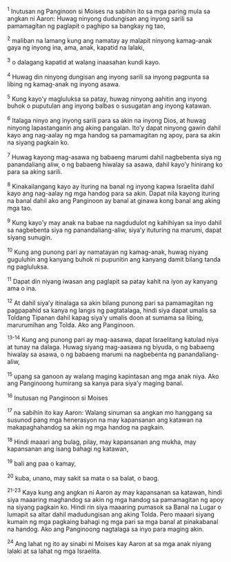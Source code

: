 <sup>1</sup>
Inutusan ng Panginoon si Moises na sabihin ito sa mga paring mula sa angkan ni Aaron: Huwag ninyong dudungisan ang inyong sarili sa pamamagitan ng paglapit o paghipo sa bangkay ng tao, 

<sup>2</sup>
maliban na lamang kung ang namatay ay malapit ninyong kamag-anak gaya ng inyong ina, ama, anak, kapatid na lalaki, 

<sup>3</sup>
o dalagang kapatid at walang inaasahan kundi kayo. 

<sup>4</sup>
Huwag din ninyong dungisan ang inyong sarili sa inyong pagpunta sa libing ng kamag-anak ng inyong asawa. 

<sup>5</sup>
Kung kayoʼy magluluksa sa patay, huwag ninyong aahitin ang inyong buhok o puputulan ang inyong balbas o susugatan ang inyong katawan. 

<sup>6</sup>
Italaga ninyo ang inyong sarili para sa akin na inyong Dios, at huwag ninyong lapastanganin ang aking pangalan. Itoʼy dapat ninyong gawin dahil kayo ang nag-aalay ng mga handog sa pamamagitan ng apoy, para sa akin na siyang pagkain ko. 

<sup>7</sup>
Huwag kayong mag-asawa ng babaeng marumi dahil nagbebenta siya ng panandaliang aliw, o ng babaeng hiwalay sa asawa, dahil kayoʼy hinirang ko para sa aking sarili. 

<sup>8</sup>
Kinakailangang kayo ay ituring na banal ng inyong kapwa Israelita dahil kayo ang nag-aalay ng mga handog para sa akin. Dapat nila kayong ituring na banal dahil ako ang Panginoon ay banal at ginawa kong banal ang aking mga tao. 

<sup>9</sup>
Kung kayoʼy may anak na babae na nagdudulot ng kahihiyan sa inyo dahil sa nagbebenta siya ng panandaliang-aliw, siyaʼy ituturing na marumi, dapat siyang sunugin. 

<sup>10</sup>
Kung ang punong pari ay namatayan ng kamag-anak, huwag niyang guguluhin ang kanyang buhok ni pupunitin ang kanyang damit bilang tanda ng pagluluksa. 

<sup>11</sup>
Dapat din niyang iwasan ang paglapit sa patay kahit na iyon ay kanyang ama o ina. 

<sup>12</sup>
At dahil siyaʼy itinalaga sa akin bilang punong pari sa pamamagitan ng pagpapahid sa kanya ng langis ng pagtatalaga, hindi siya dapat umalis sa Toldang Tipanan dahil kapag siyaʼy umalis doon at sumama sa libing, marurumihan ang Tolda. Ako ang Panginoon.

<sup>13-14</sup>
Kung ang punong pari ay mag-aasawa, dapat Israelitang katulad niya at tunay na dalaga. Huwag siyang mag-aasawa ng biyuda, o ng babaeng hiwalay sa asawa, o ng babaeng marumi na nagbebenta ng panandaliang-aliw, 

<sup>15</sup>
upang sa ganoon ay walang maging kapintasan ang mga anak niya. Ako ang Panginoong humirang sa kanya para siyaʼy maging banal. 

<sup>16</sup>
Inutusan ng Panginoon si Moises 

<sup>17</sup>
na sabihin ito kay Aaron: Walang sinuman sa angkan mo hanggang sa susunod pang mga henerasyon na may kapansanan ang katawan na makapaghahandog sa akin ng mga handog na pagkain. 

<sup>18</sup>
Hindi maaari ang bulag, pilay, may kapansanan ang mukha, may kapansanan ang isang bahagi ng katawan, 

<sup>19</sup>
bali ang paa o kamay, 

<sup>20</sup>
kuba, unano, may sakit sa mata o sa balat, o baog.

<sup>21-23</sup>
Kaya kung ang angkan ni Aaron ay may kapansanan sa katawan, hindi siya maaaring maghandog sa akin ng mga handog sa pamamagitan ng apoy na siyang pagkain ko. Hindi rin siya maaaring pumasok sa Banal na Lugar o lumapit sa altar dahil madudungisan ang aking Tolda. Pero maaari siyang kumain ng mga pagkaing bahagi ng mga pari sa mga banal at pinakabanal na handog. Ako ang Panginoong nagtalaga sa inyo para maging akin. 

<sup>24</sup>
Ang lahat ng ito ay sinabi ni Moises kay Aaron at sa mga anak niyang lalaki at sa lahat ng mga Israelita.